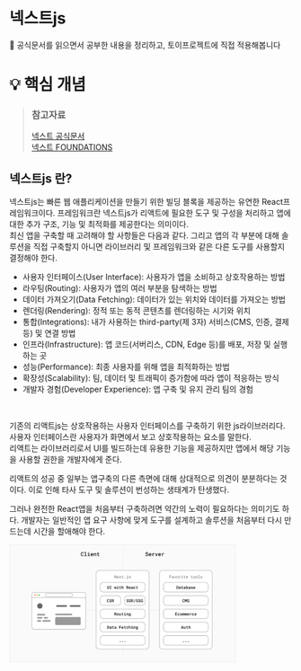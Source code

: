 # 넥스트js

📃 공식문서를 읽으면서 공부한 내용을 정리하고, 토이프로젝트에 직접 적용해봅니다
<br/>

# 💡 핵심 개념

> ### 참고자료
>
> [넥스트 공식문서](https://nextjs.org/) <br/> [넥스트 FOUNDATIONS](https://nextjs.org/learn/foundations/about-nextjs?utm_source=next-site&utm_medium=nav-cta&utm_campaign=next-website)

## 넥스트js 란?

넥스트js는 빠른 웹 애플리케이션을 만들기 위한 빌딩 블록을 제공하는 유연한 React프레임워크이다.
프레임워크란 넥스트js가 리액트에 필요한 도구 및 구성을 처리하고 앱에 대한 추가 구조, 기능 및 최적화를 제공한다는 의미이다.
<br/>
최신 앱을 구축할 때 고려해야 할 사항들은 다음과 같다. 그리고 앱의 각 부분에 대해 솔루션을 직접 구축할지 아니면 라이브러리 및 프레임워크와 같은 다른 도구를 사용할지 결정해야 한다.

- 사용자 인터페이스(User Interface): 사용자가 앱을 소비하고 상호작용하는 방법
- 라우팅(Routing): 사용자가 앱의 여러 부분을 탐색하는 방법
- 데이터 가져오기(Data Fetching): 데이터가 있는 위치와 데이터를 가져오는 방법
- 렌더링(Rendering): 정적 또는 동적 콘텐츠를 렌더링하는 시기와 위치
- 통합(Integrations): 내가 사용하는 third-party(제 3자) 서비스(CMS, 인증, 결제 등) 및 연결 방법
- 인프라(Infrastructure): 앱 코드(서버리스, CDN, Edge 등)를 배포, 저장 및 실행하는 곳
- 성능(Performance): 최종 사용자를 위해 앱을 최적화하는 방법
- 확장성(Scalability): 팀, 데이터 및 트래픽이 증가함에 따라 앱이 적응하는 방식
- 개발자 경험(Developer Experience): 앱 구축 및 유지 관리 팀의 경험

<br/>

기존의 리액트js는 상호작용하는 사용자 인터페이스를 구축하기 위한 js라이브러리다. 사용자 인터페이스란 사용자가 화면에서 보고 상호작용하는 요소를 말한다.
<br/>
리액트는 라이브러리로서 UI를 빌드하는데 유용한 기능을 제공하지만 앱에서 해당 기능을 사용할 권한을 개발자에게 준다.

리액트의 성공 중 일부는 앱구축의 다른 측면에 대해 상대적으로 의견이 분분하다는 것이다. 이로 인해 타사 도구 및 솔루션이 번성하는 생태계가 탄생했다.

그러나 완전한 React앱을 처음부터 구축하려면 약간의 노력이 필요하다는 의미기도 하다. 개발자는 일반적인 앱 요구 사항에 맞게 도구를 설계하고 솔루션을 처음부터 다시 만드는데 시간을 할애해야 한다.

  <img src="./img/next-app.png" width="80%"/>
